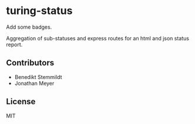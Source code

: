 # turing-status

Add some badges.

Aggregation of sub-statuses and express routes for an html and json status report.

## Contributors

- Benedikt Stemmildt
- Jonathan Meyer

## License

MIT
